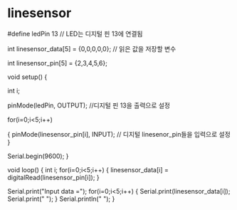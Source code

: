 # linesensor



#define ledPin 13  // LED는 디지털 핀 13에 연결됨  

int linesensor_data[5] = {0,0,0,0,0};      // 읽은 값을 저장할 변수  

int linesensor_pin[5] = {2,3,4,5,6};

void setup() {  

  int i;  
  
  pinMode(ledPin, OUTPUT);    //디지털 핀 13을 출력으로 설정  
  
  for(i=0;i<5;i++)  
  
  {
    pinMode(linesensor_pin[i], INPUT);   // 디지털 linesenor_pin들을 입력으로 설정
  }
  
  Serial.begin(9600);
}

void loop() {
  int i;
  for(i=0;i<5;i++)
  {
    linesensor_data[i] = digitalRead(linesensor_pin[i]);
  }
  
  Serial.print("Input data =");
  for(i=0;i<5;i++)
  {
    Serial.print(linesensor_data[i]);
    Serial.print("  ");
  }
  Serial.println(" ");
}
